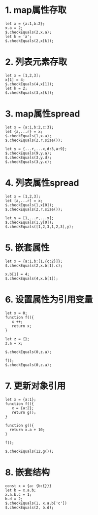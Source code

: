 # 1. map属性存取

````expr
let x = {a:1,b:2};
x.a = 2;
$.checkEquals(2,x.a);
let k = 'a';
$.checkEquals(2,x[k]);
````

# 2. 列表元素存取

````expr
let x = [1,2,3];
x[1] = 4;
$.checkEquals(4,x[1]);
let k = 2;
$.checkEquals(3,x[k]);
````

# 3. map属性spread

````expr
let x = {a:1,b:2,c:3};
let {a,...r} = x;
$.checkEquals(1,x.a);
$.checkEquals(2,r.size());

let y = {...r,...x,d:3,a:9};
$.checkEquals(9,y.a);
$.checkEquals(3,y.d);
$.checkEquals(3,y.c);
````

# 4. 列表属性spread

````expr
let x = [1,2,3];
let [a,...r] = x;
$.checkEquals(1,x[0]);
$.checkEquals(2,r.size());

let y = [1,...r,...x];
$.checkEquals(1,y[0]);
$.checkEquals([1,2,3,1,2,3],y);
````

# 5. 嵌套属性

````expr
let x = {a:1,b:[1,{c:2}]};
$.checkEquals(2,x.b[1].c);

x.b[1] = 4;
$.checkEquals(4,x.b[1]);
````

# 6. 设置属性为引用变量

````expr
let x = 0;
function f(){
   x ++;
   return x;
}

let z = {};
z.a = x;

$.checkEquals(0,z.a);

f();
$.checkEquals(0,z.a);
````

# 7. 更新对象引用

````expr
let x = {a:1};
function f(){
   x = {a:2};
   return g();
}

function g(){
  return x.a + 10;
}

f();

$.checkEquals(12,g());
````

# 8. 嵌套结构

````
const x = {a: {b:{}}}
let b = x.a.b;
x.a.b.c = 1;
b.d = 2;
$.checkEquals(1, x.a.b['c'])
$.checkEquals(2, b.d);
````